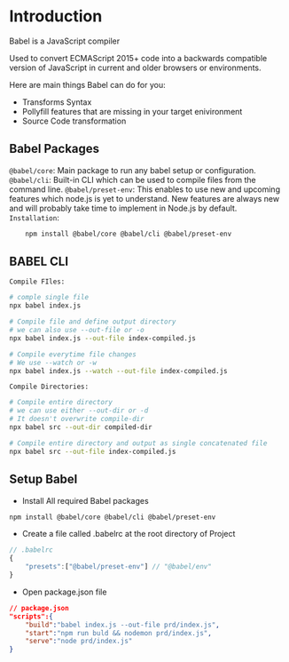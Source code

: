 # Introduction

Babel is a JavaScript compiler

Used to convert ECMAScript 2015+ code into a backwards compatible version of JavaScript in current and older browsers or environments.

Here are main things Babel can do for you:

- Transforms Syntax
- Pollyfill features that are missing in your target enivironment
- Source Code transformation

## Babel Packages

`@babel/core`: Main package to run any babel setup or configuration.
`@babel/cli`: Built-in CLI which can be used to compile files from the command line.
`@babel/preset-env`: This enables to use new and upcoming features which node.js is yet to understand. New features are always new and will probably take time to implement in Node.js by default.
`Installation`:

```bash
    npm install @babel/core @babel/cli @babel/preset-env
```

## BABEL CLI

`Compile FIles:`

```bash
# comple single file
npx babel index.js

# Compile file and define output directory
# we can also use --out-file or -o
npx babel index.js --out-file index-compiled.js

# Compile everytime file changes
# We use --watch or -w
npx babel index.js --watch --out-file index-compiled.js
```

`Compile Directories:`

```bash
# Compile entire directory
# we can use either --out-dir or -d
# It doesn't overwrite compile-dir
npx babel src --out-dir compiled-dir

# Compile entire directory and output as single concatenated file
npx babel src --out-file index-compiled.js
```

## Setup Babel

- Install All required Babel packages

```bash
npm install @babel/core @babel/cli @babel/preset-env
```

- Create a file called .babelrc at the root directory of Project

```js
// .babelrc
{
    "presets":["@babel/preset-env"] // "@babel/env"
}
```

- Open package.json file

```json
// package.json
"scripts":{
    "build":"babel index.js --out-file prd/index.js",
    "start":"npm run buld && nodemon prd/index.js",
    "serve":"node prd/index.js"
}
```
